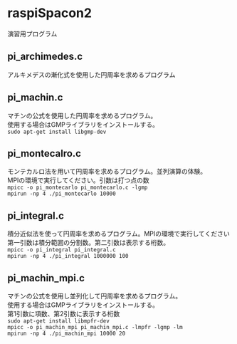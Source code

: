 # raspiSpacon2

演習用プログラム

## pi_archimedes.c
アルキメデスの漸化式を使用した円周率を求めるプログラム<br>

## pi_machin.c
マチンの公式を使用した円周率を求めるプログラム。<br>
使用する場合はGMPライブラリをインストールする。<br>
``` sudo apt-get install libgmp-dev ```

## pi_montecalro.c
モンテカルロ法を用いて円周率を求めるプログラム。並列演算の体験。<br>
MPIの環境で実行してください。引数は打つ点の数<br>
``` mpicc -o pi_montecarlo pi_montecarlo.c -lgmp ```<br>
``` mpirun -np 4 ./pi_montecarlo 10000 ```

## pi_integral.c
積分近似法を使って円周率を求めるプログラム。MPIの環境で実行してください<br>
第一引数は積分範囲の分割数。第二引数は表示する桁数。<br>
``` mpicc -o pi_integral pi_integral.c ```<br>
``` mpirun -np 4 ./pi_integral 1000000 100 ```

## pi_machin_mpi.c
マチンの公式を使用し並列化して円周率を求めるプログラム。<br>
使用する場合はGMPライブラリをインストールする。<br>
第1引数に項数、第2引数に表示する桁数<br>
``` sudo apt-get install libmpfr-dev ```<br>
``` mpicc -o pi_machin_mpi pi_machin_mpi.c -lmpfr -lgmp -lm ```<br>
``` mpirun -np 4 ./pi_machin_mpi 10000 20 ```<br>
